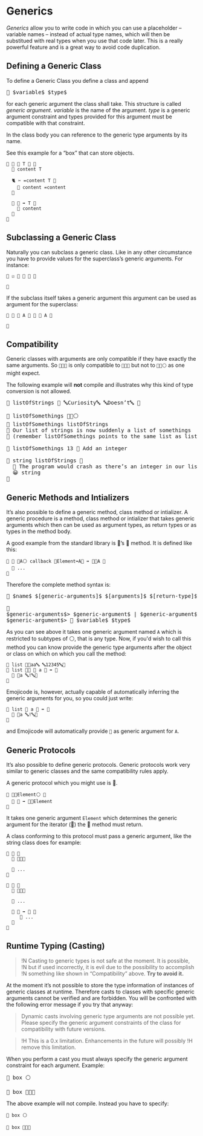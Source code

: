 # Generics

*Generics* allow you to write code in which you can use a placeholder – variable
names – instead of actual type names, which will then be substitued with real
types when you use that code later. This is a really powerful feature and is a
great way to avoid code duplication.

## Defining a Generic Class

To define a Generic Class you define a class and append

<pre class="syntax">
🐚 $variable$ $type$
</pre>

for each generic argument the class shall take. This structure is called
*generic argument*. *variable* is the name of the argument. *type* is a generic
argument constraint and types provided for this argument must be compatible with
that constraint.

In the class body you can reference to the generic type arguments by its name.

See this example for a “box” that can store objects.

```
🐇 🎁 🐚 T 🔵 🍇
  🍰 content T

  🐈 ✂️ =content T 🍇
    🍮 content =content
  🍉

  🐖 🎉 ➡️ T 🍇
    🍎 content
  🍉
🍉
```

## Subclassing a Generic Class

Naturally you can subclass a generic class. Like in any other circumstance you
have to provide values for the superclass’s generic arguments. For instance:

```
🐇 ☑️ 🎁 🐚 🔡 🍇

🍉
```

If the subclass itself takes a generic argument this argument can be used as
argument for the superclass:

```
🐇 🌟 🐚 A 🔵 🎁 🐚 A 🍇

🍉
```

## Compatibility

Generic classes with arguments are only compatible if they have exactly the
same arguments. So `🍨🐚🔡` is only compatible to `🍨🐚🔡` but not to
`🍨🐚⚪️` as one might expect.

The following example will **not** compile and illustrates why this
kind of type conversion is not allowed.

<pre class="negative-example">
🍦 listOfStrings 🍨 🔤Curiosity🔤 🔤Doesn’t🔤 🍆

🍰 listOfSomethings 🍨🐚⚪️
🍮 listOfSomethings listOfStrings
👴 Our list of strings is now suddenly a list of somethings
👴 (remember listOfSomethings points to the same list as listOfStrings)

🐻 listOfSomethings 13 👴 Add an integer

🔂 string listOfStrings 🍇
  👴 The program would crash as there’s an integer in our list of strings
  😀 string
🍉
</pre>

## Generic Methods and Intializers

It’s also possible to define a generic method, class method or intializer. A
generic procedure is a method, class method or intializer that takes generic
arguments which then can be used as argument types, as return types or as types
in the method body.

A good example from the standard library is 🍨’s 🐰 method. It is defined like
this:

```
🐖 🐰 🐚A⚪️ callback 🍇Element➡️A🍉 ➡️ 🍨🐚A 🍇
  👴 ...
🍉
```

Therefore the complete method syntax is:

<pre class="syntax">
🐖 $name$ $[generic-arguments]$ $[arguments]$ $[return-type]$ 🍇

🍉
$generic-arguments$> $generic-argument$ | $generic-argument$ $generic-arguments$
$generic-argument$> 🐚 $variable$ $type$
</pre>

As you can see above it takes one generic argument named `A` which is restricted
to subtypes of ⚪️, that is any type. Now, if you'd wish to call this method
you can know provide the generic type arguments after the object or class on
which on which you call the method:

```
🍦 list 🍨🔤aa🔤 🔤12345🔤🍆
🐰 list 🐚🔡 🍇 a 🔡 ➡️ 🔡
  🍎 🍪a 🔤!🔤🍪
🍉
```

Emojicode is, however, actually capable of automatically inferring the generic
arguments for you, so you could just write:

```
🐰 list 🍇 a 🔡 ➡️ 🔡
  🍎 🍪a 🔤!🔤🍪
🍉
```

and Emojicode will automatically provide `🔡` as generic argument for `A`.

## Generic Protocols

It’s also possible to define generic protocols. Generic protocols work
very similar to generic classes and the same compatibility rules apply.

A generic protocol which you might use is 🔂.

```
🐊 🔂🐚Element⚪️ 🍇
  🐖 🍡 ➡️ 🍡🐚Element
🍉
```

It takes one generic argument `Element` which determines the generic argument
for the iterator (🍡) the 🍡 method must return.

A class conforming to this protocol must pass a generic argument, like the
string class does for example:

```
🐇 📴 🍇
  🐊 🍡🐚🔣

  👴 ...
🍉

🐋 🔡 🍇
  🐊 🔂🐚🔣

  👴 ...

  🐖 🍡 ➡️ 📴 🍇
     👴 ...
  🍉
🍇
```

## Runtime Typing (Casting)

>!N Casting to generic types is not safe at the moment. It is possible,
>!N but if used incorrectly, it is evil due to the possibility to accomplish
>!N something like shown in “Compatibility” above. **Try to avoid it.**

At the moment it’s not possible to store the type information of instances of
generic classes at runtime. Therefore casts to classes with specific generic
arguments cannot be verified and are forbidden. You will be confronted with the
following error message if you try that anyway:

> Dynamic casts involving generic type arguments are not possible yet. Please
> specify the generic argument constraints of the class for compatibility with
> future versions.

>!H This is a 0.x limitation. Enhancements in the future will possibly
>!H remove this limitation.

When you perform a cast you must always specify the generic argument constraint
for each argument. Example:

<pre class="negative-example">
🍰 box ⚪️

🔲 box 🎁🐚🔡
</pre>

The above example will not compile. Instead you have to specify:

```
🍰 box ⚪️

🔲 box 🎁🐚🔵
```
